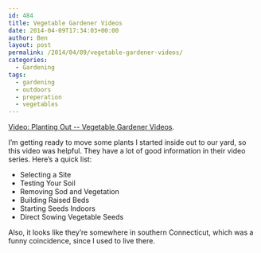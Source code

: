```yaml
---
id: 484
title: Vegetable Gardener Videos
date: 2014-04-09T17:34:03+00:00
author: Ben
layout: post
permalink: /2014/04/09/vegetable-gardener-videos/
categories:
  - Gardening
tags:
  - gardening
  - outdoors
  - preperation
  - vegetables
---
```

[Video: Planting Out -- Vegetable Gardener Videos](http://www.vegetablegardener.com/item/6454/video-planting-out).

I&#8217;m getting ready to move some plants I started inside out to our yard, so this video was helpful. They have a lot of good information in their video series. Here&#8217;s a quick list:

  * Selecting a Site
  * Testing Your Soil
  * Removing Sod and Vegetation
  * Building Raised Beds
  * Starting Seeds Indoors
  * Direct Sowing Vegetable Seeds

Also, it looks like they&#8217;re somewhere in southern Connecticut, which was a funny coincidence, since I used to live there.